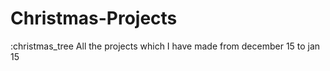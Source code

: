 # Christmas-Projects 
:christmas_tree All the projects which I have made from december 15 to jan 15
